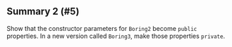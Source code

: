 ## Summary 2 (#5)

Show that the constructor parameters for `Boring2` become `public` properties.
In a new version called `Boring3`, make those properties `private`.